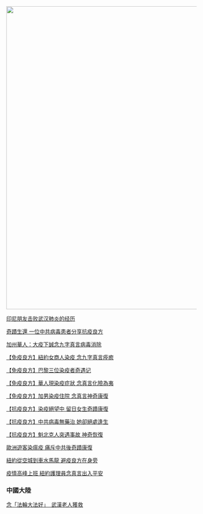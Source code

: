 <div align="center"><IMG SRC="zijiu-img/falundafagood.jpg" width=800></div>
<p>
<a href="https://big5.minghui.org/mh/articles/2021/1/29/%E5%8D%B0%E5%B0%BC%E6%9C%8B%E5%8F%8B%E6%93%8A%E6%95%97%E6%AD%A6%E6%BC%A2%E8%82%BA%E7%82%8E%E7%9A%84%E7%B6%93%E6%AD%B7-419244.html">印尼朋友击败武汉肺炎的经历</a><br>

<a href="https://www.epochtimes.com/b5/21/1/28/n12716783.htm">奇蹟生還 一位中共病毒患者分享抗疫良方</a><br>

<a href="https://www.epochtimes.com/b5/20/9/22/n12421063.htm">加州華人：大疫下誠念九字真言病毒消除</a><br>

<a href="https://www.epochtimes.com/b5/20/5/19/n12122008.htm">【免疫良方】紐約女商人染疫 念九字真言痊癒</a><br>

<a href="https://www.epochtimes.com/b5/20/5/21/n12127092.htm">【免疫良方】巴黎三位染疫者奇遇记</a><br>

<a href="https://www.epochtimes.com/b5/20/5/5/n12085023.htm">【免疫良方】華人現染疫症狀 念真言化險為夷</a><br>

<a href="https://www.epochtimes.com/b5/20/4/24/n12059010.htm">【免疫良方】加男染疫住院 念真言神奇康復</a><br>

<a href="https://www.epochtimes.com/b5/20/4/22/n12052679.htm">【抗疫良方】染疫絕望中 留日女生奇蹟康復</a><br>

<a href="https://www.epochtimes.com/b5/20/4/20/n12047472.htm">【抗疫良方】中共病毒無藥治 她卻絕處逢生</a><br>

<a href="https://www.epochtimes.com/b5/20/4/18/n12041036.htm">【抗疫良方】魁北克人突遇事故 神奇恢復</a><br>

<a href="https://www.epochtimes.com/b5/20/4/14/n12030636.htm">歐洲遊客染瘟疫 痛斥中共後奇蹟康復</a><br>

<a href="https://www.epochtimes.com/b5/20/6/30/n12221562.htm">紐約從空城到車水馬龍 避疫良方在身旁</a><br>

<a href="https://www.epochtimes.com/b5/20/5/21/n12127280.htm">疫情高峰上班 紐約護理員念真言出入平安</a><br>

<H3>中國大陸</H3>

<a href="https://big5.minghui.org/mh/articles/2021/1/24/%E5%BF%B5%E3%80%8C%E6%B3%95%E8%BC%AA%E5%A4%A7%E6%B3%95%E5%A5%BD%E3%80%8D-%E6%AD%A6%E6%BC%A2%E8%80%81%E4%BA%BA%E7%8D%B2%E6%95%91-419004.html">念「法輪大法好」　武漢老人獲救</a>
